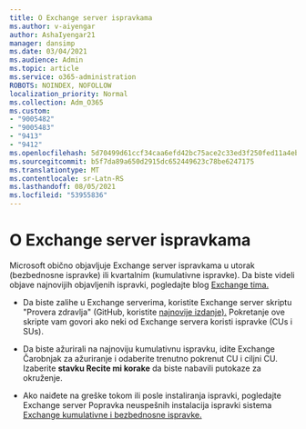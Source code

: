 ```yaml
---
title: O Exchange server ispravkama
ms.author: v-aiyengar
author: AshaIyengar21
manager: dansimp
ms.date: 03/04/2021
ms.audience: Admin
ms.topic: article
ms.service: o365-administration
ROBOTS: NOINDEX, NOFOLLOW
localization_priority: Normal
ms.collection: Adm_O365
ms.custom:
- "9005482"
- "9005483"
- "9413"
- "9412"
ms.openlocfilehash: 5d70499d61ccf34caa6efd42bc75ace2c33ed3f250fed11a4eba0ae040caa9bf
ms.sourcegitcommit: b5f7da89a650d2915dc652449623c78be6247175
ms.translationtype: MT
ms.contentlocale: sr-Latn-RS
ms.lasthandoff: 08/05/2021
ms.locfileid: "53955836"
---
```

# <a name="about-exchange-server-updates"></a>O Exchange server ispravkama

Microsoft obično objavljuje Exchange server ispravkama u utorak (bezbednosne ispravke) ili kvartalnim (kumulativne ispravke). Da biste videli objave najnovijih objavljenih ispravki, pogledajte blog [Exchange tima.](https://aka.ms/ehlo)

- Da biste zalihe u Exchange serverima, koristite Exchange server skriptu "Provera zdravlja" (GitHub, koristite [najnovije izdanje).](https://aka.ms/ExchangeHealthChecker) Pokretanje ove skripte vam govori ako neki od Exchange servera koristi ispravke (CUs i SUs).

- Da biste ažurirali na najnoviju kumulativnu ispravku, idite Exchange Čarobnjak za ažuriranje i odaberite trenutno pokrenut CU i ciljni CU. [](https://aka.ms/ExchangeUpdateWizard) Izaberite **stavku Recite mi korake** da biste nabavili putokaze za okruženje.

- Ako naiđete na greške tokom ili posle instaliranja ispravki, pogledajte Exchange server Popravka neuspešnih instalacija ispravki sistema [Exchange kumulativne i bezbednosne ispravke.](https://docs.microsoft.com/exchange/troubleshoot/client-connectivity/exchange-security-update-issues)
